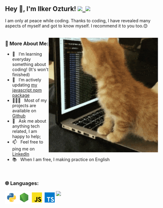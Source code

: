 ## Hey 👋, I'm Ilker Ozturk! <a href="https://instagram.com/qorncat"><img width="22" src="https://upload.wikimedia.org/wikipedia/commons/thumb/9/95/Instagram_logo_2022.svg/2048px-Instagram_logo_2022.svg.png"></img></a><a href="https://linkedin.com/qorncat">&nbsp;&nbsp;<img width="22" src="https://upload.wikimedia.org/wikipedia/commons/thumb/8/81/LinkedIn_icon.svg/2048px-LinkedIn_icon.svg.png"></img></a>


I am only at peace while coding. Thanks to coding, I have revealed many aspects of myself and got to know myself. I recommend it to you too.😊
<br/>
<br/>

<img align="right" alt="GIF" src="./200w.gif" width="360px"/>
  
### 🧐 More About Me:

- 🔭 &nbsp; I’m learning everyday something about coding! (It's won't finished)
- 🤝 &nbsp; I’m actively updating [my javascript npm package](https://github.com/qorncat/qornjs)
- 👨🏻‍💻 &nbsp; Most of my projects are available on [Github](https://github.com/qorncat?tab=repositories)
- 💬 &nbsp; Ask me about anything tech related, I am happy to help;
- 📫 &nbsp; Feel free to ping me on [LinkedIn](https://www.linkedin.com/in/qorncat/)
- 📚 &nbsp; When I am free, I making practice on English

<br>

<h3> 🌐 Languages: </h3>
<a href="https://github.com/qorncat?tab=repositories&q=&type=&language=python&sort=" target="_blank"><img align="left" alt="Python" height ="42px" src="./language_and_tools/square/python/python.svg"></a>
<a href="#" target="_blank"><img align="left" alt="Node.js" height ="42px" src="./language_and_tools/square/node/node.svg"></a>
<a href="https://github.com/qorncat?tab=repositories&q=&type=&language=javascript&sort=" target="_blank"><img align="left" alt="JavaScript" height ="42px" src="./language_and_tools/square/javascript/javascript.svg"></a>
<a href="https://github.com/qorncat?tab=repositories&q=&type=&language=typescript&sort=" target="_blank"><img align="left" alt="TypeScript" height ="42px" src="./language_and_tools/square/typescript/typescript.svg"></a>
<img src="https://user-images.githubusercontent.com/73097560/115834477-dbab4500-a447-11eb-908a-139a6edaec5c.gif">  
